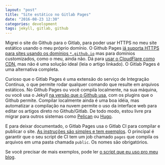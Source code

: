```yaml
---
layout: "post"
title: "Site estático no Gitlab Pages"
date: "2016-08-23 12:30"
categories: development
tags: jekyll, gitlab, github
---
```


Migrei o site do Github para o Gitlab, para poder usar HTTPS no meu site
estático usando o meu próprio domínio. O Github Pages [já suporta HTTPS para
sites usando os domínios `*.github.io`][1] mas para domínios customizados, como
o meu, ainda não. Dá para [usar o CloudFlare como CDN][2], mas não é uma solução
ideal (leia o artigo linkado). O Gitlab Pages é uma alternativa completa.

Curioso que o Gitlab Pages é uma extensão do serviço de Integração Contínua,
o que permite rodar qualquer comando que resulte em arquivos estáticos.
No Github Pages ou você compila localmente, na sua máquina, ou você usa o Jekyll
[na versão que o Github usa][3], com os plugins que o Github permite. Compilar
localmente ainda é uma boa idéia, mas automatizar a compilação na nuvem permite
o uso da interface web para editar os artigos direto no Github/Gitlab. De todo
modo, estou livre pra migrar para outros sistemas como [Pelican][4] ou [Hugo][5].

E para deixar documentado, o Gitlab Pages usa o Gitlab CI para
compilar e publicar o site. [As instruções são simples e tem exemplos][6].
O principal é garantir que o seu script de CI tem um job chamado `pages` que
compila os arquivos em uma pasta chamada `public`. Os nomes são obrigatórios.

Se você precisar de mais exemplos, pode ler [o script que eu uso pro meu
blog][7].

[1]: https://github.com/blog/2186-https-for-github-pages
[2]: https://konklone.com/post/github-pages-now-supports-https-so-use-it#using-a-custom-domain-with-cloudflare
[3]: https://github.com/github/pages-gem
[4]: http://blog.getpelican.com/
[5]: http://gohugo.io/
[6]: https://pages.gitlab.io/
[7]: https://gitlab.com/barraponto/barraponto.gitlab.io/blob/master/.gitlab-ci.yml
